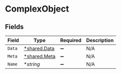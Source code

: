 # ComplexObject


## Fields

| Field                                              | Type                                               | Required                                           | Description                                        |
| -------------------------------------------------- | -------------------------------------------------- | -------------------------------------------------- | -------------------------------------------------- |
| `Data`                                             | [*shared.Data](../../../pkg/models/shared/data.md) | :heavy_minus_sign:                                 | N/A                                                |
| `Meta`                                             | [*shared.Meta](../../../pkg/models/shared/meta.md) | :heavy_minus_sign:                                 | N/A                                                |
| `Name`                                             | **string*                                          | :heavy_minus_sign:                                 | N/A                                                |